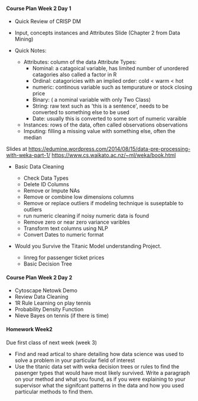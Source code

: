#### Course Plan Week 2 Day 1

* Quick Review of CRISP DM
* Input, concepts instances and Attributes Slide (Chapter 2 from Data Mining)
* Quick Notes:
  
  + Attributes: column of the data
    Attribute Types:
      + Nominal: a catagoical variable, has limited number of unordered catagories also called a factor in R
      + Ordinal: catagoricies with an implied order: cold < warm < hot
      + numeric: continous variable such as tempurature or stock closing price
      + Binary: ( a nominal variable with only Two Class)
      + String: raw text such as 'this is a sentence', needs to be converted to something else to be used
      + Date: usually this is converted to some sort of numeric varaible
  + Instances: rows of the data, often called observations observations
  + Imputing: filling a missing value with something else, often the median
  
Slides at 
https://edumine.wordpress.com/2014/08/15/data-pre-processing-with-weka-part-1/
https://www.cs.waikato.ac.nz/~ml/weka/book.html

* Basic Data Cleaning 

  + Check Data Types
  + Delete ID Columns
  + Remove or Impute NAs
  + Remove or combine low dimensions columns
  + Remove or replace outliers if modeling technique is suseptable to outliers
  + run numeric cleaning if noisy numeric data is found
  + Remove zero or near zero variance varibles
  + Transform text columns using NLP 
  + Convert Dates to numeric format

* Would you Survive the Titanic Model understanding Project.
  
  + linreg for passenger ticket prices
  + Basic Decision Tree
  


#### Course Plan Week 2 Day 2

  + Cytoscape Netowk Demo
  + Review Data Cleaning
  + 1R Rule Learning on play tennis
  + Probability Density Function
  + Nieve Bayes on tennis (if there is time)


#### Homework Week2

Due first class of next week (week 3)

  * Find and read artical to share detailing how data science was used to solve a problem in your particular field of interest
  * Use the titanic data set with weka decision trees or rules to find the pasenger types that would have most likely survived.  Write a paragraph on your method and what you found, as if you were explaining to your supervisor what the signifcant patterns in the data and how you used particular methods to find them.





